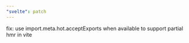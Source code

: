 ```yaml
---
"svelte": patch
---
```


fix: use import.meta.hot.acceptExports when available to support partial hmr in vite
